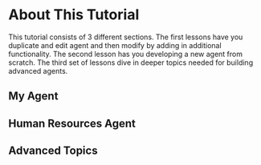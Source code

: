 # About This Tutorial

This tutorial consists of 3 different sections. The first lessons have you duplicate and edit
agent and then modify by adding in additional functionality. The second lesson has you developing
a new agent from scratch. The third set of lessons dive in deeper topics needed for building advanced agents.

## My Agent


## Human Resources Agent

## Advanced Topics

